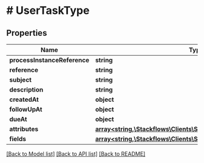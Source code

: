 # # UserTaskType

## Properties

Name | Type | Description | Notes
------------ | ------------- | ------------- | -------------
**processInstanceReference** | **string** |  | [optional]
**reference** | **string** |  | [optional]
**subject** | **string** |  | [optional]
**description** | **string** |  | [optional]
**createdAt** | **object** |  | [optional]
**followUpAt** | **object** |  | [optional]
**dueAt** | **object** |  | [optional]
**attributes** | [**array<string,\Stackflows\Clients\Stackflows\Model\DataPointType>**](DataPointType.md) |  | [optional]
**fields** | [**array<string,\Stackflows\Clients\Stackflows\Model\DataPointType>**](DataPointType.md) |  | [optional]

[[Back to Model list]](../../README.md#models) [[Back to API list]](../../README.md#endpoints) [[Back to README]](../../README.md)
